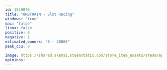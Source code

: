 ```yaml
---
id: 1559870
title: "ORBTRAIN - Slot Racing"
windows: "true"
mac: "false"
linux: false
positive: 0
negative: 1
estimated_owners: "0 - 20000"
peak_ccu: 0

image: https://shared.akamai.steamstatic.com/store_item_assets/steam/apps/1559870/header.jpg?t=1651902178
opinions:
---
```

